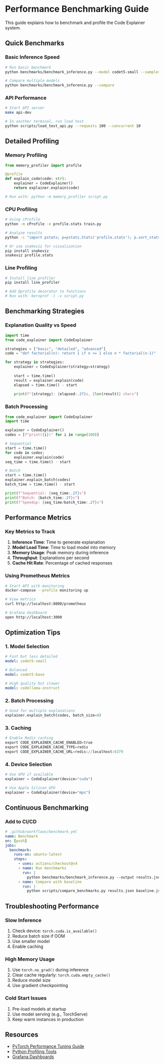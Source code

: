 # Performance Benchmarking Guide

This guide explains how to benchmark and profile the Code Explainer system.

## Quick Benchmarks

### Basic Inference Speed

```bash
# Run basic benchmark
python benchmarks/benchmark_inference.py --model codet5-small --samples 10

# Compare multiple models
python benchmarks/benchmark_inference.py --compare
```

### API Performance

```bash
# Start API server
make api-dev

# In another terminal, run load test
python scripts/load_test_api.py --requests 100 --concurrent 10
```

## Detailed Profiling

### Memory Profiling

```python
from memory_profiler import profile

@profile
def explain_code(code: str):
    explainer = CodeExplainer()
    return explainer.explain(code)

# Run with: python -m memory_profiler script.py
```

### CPU Profiling

```bash
# Using cProfile
python -m cProfile -o profile.stats train.py

# Analyze results
python -c "import pstats; p=pstats.Stats('profile.stats'); p.sort_stats('cumulative'); p.print_stats(20)"

# Or use snakeviz for visualization
pip install snakeviz
snakeviz profile.stats
```

### Line Profiling

```bash
# Install line_profiler
pip install line_profiler

# Add @profile decorator to functions
# Run with: kernprof -l -v script.py
```

## Benchmarking Strategies

### Explanation Quality vs Speed

```python
import time
from code_explainer import CodeExplainer

strategies = ["basic", "detailed", "advanced"]
code = "def factorial(n): return 1 if n <= 1 else n * factorial(n-1)"

for strategy in strategies:
    explainer = CodeExplainer(strategy=strategy)
    
    start = time.time()
    result = explainer.explain(code)
    elapsed = time.time() - start
    
    print(f"{strategy}: {elapsed:.2f}s, {len(result)} chars")
```

### Batch Processing

```python
from code_explainer import CodeExplainer
import time

explainer = CodeExplainer()
codes = [f"print({i})" for i in range(100)]

# Sequential
start = time.time()
for code in codes:
    explainer.explain(code)
seq_time = time.time() - start

# Batch
start = time.time()
explainer.explain_batch(codes)
batch_time = time.time() - start

print(f"Sequential: {seq_time:.2f}s")
print(f"Batch: {batch_time:.2f}s")
print(f"Speedup: {seq_time/batch_time:.2f}x")
```

## Performance Metrics

### Key Metrics to Track

1. **Inference Time**: Time to generate explanation
2. **Model Load Time**: Time to load model into memory
3. **Memory Usage**: Peak memory during inference
4. **Throughput**: Explanations per second
5. **Cache Hit Rate**: Percentage of cached responses

### Using Prometheus Metrics

```bash
# Start API with monitoring
docker-compose --profile monitoring up

# View metrics
curl http://localhost:8000/prometheus

# Grafana dashboard
open http://localhost:3000
```

## Optimization Tips

### 1. Model Selection

```yaml
# Fast but less detailed
model: codet5-small

# Balanced
model: codet5-base

# High quality but slower
model: codellama-instruct
```

### 2. Batch Processing

```python
# Good for multiple explanations
explainer.explain_batch(codes, batch_size=8)
```

### 3. Caching

```python
# Enable Redis caching
export CODE_EXPLAINER_CACHE_ENABLED=true
export CODE_EXPLAINER_CACHE_TYPE=redis
export CODE_EXPLAINER_CACHE_URL=redis://localhost:6379
```

### 4. Device Selection

```python
# Use GPU if available
explainer = CodeExplainer(device="cuda")

# Use Apple Silicon GPU
explainer = CodeExplainer(device="mps")
```

## Continuous Benchmarking

### Add to CI/CD

```yaml
# .github/workflows/benchmark.yml
name: Benchmark
on: [push]
jobs:
  benchmark:
    runs-on: ubuntu-latest
    steps:
      - uses: actions/checkout@v4
      - name: Run benchmarks
        run: |
          python benchmarks/benchmark_inference.py --output results.json
      - name: Compare with baseline
        run: |
          python scripts/compare_benchmarks.py results.json baseline.json
```

## Troubleshooting Performance

### Slow Inference

1. Check device: `torch.cuda.is_available()`
2. Reduce batch size if OOM
3. Use smaller model
4. Enable caching

### High Memory Usage

1. Use `torch.no_grad()` during inference
2. Clear cache regularly: `torch.cuda.empty_cache()`
3. Reduce model size
4. Use gradient checkpointing

### Cold Start Issues

1. Pre-load models at startup
2. Use model serving (e.g., TorchServe)
3. Keep warm instances in production

## Resources

- [PyTorch Performance Tuning Guide](https://pytorch.org/tutorials/recipes/recipes/tuning_guide.html)
- [Python Profiling Tools](https://docs.python.org/3/library/profile.html)
- [Grafana Dashboards](monitoring/grafana-dashboard.json)
